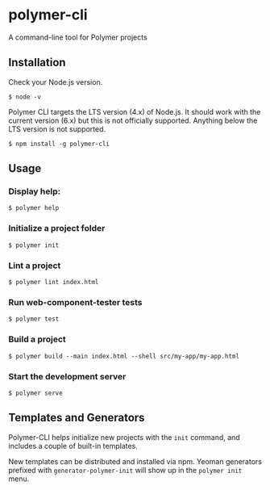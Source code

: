 # polymer-cli

A command-line tool for Polymer projects

## Installation

Check your Node.js version.

    $ node -v

Polymer CLI targets the LTS version (4.x) of Node.js. It should
work with the current version (6.x) but this is not officially
supported. Anything below the LTS version is not supported.

    $ npm install -g polymer-cli

## Usage

### Display help:

    $ polymer help

### Initialize a project folder

    $ polymer init

### Lint a project

    $ polymer lint index.html

### Run web-component-tester tests

    $ polymer test

### Build a project

    $ polymer build --main index.html --shell src/my-app/my-app.html

### Start the development server

    $ polymer serve


## Templates and Generators

Polymer-CLI helps initialize new projects with the `init` command, and includes
a couple of built-in templates.

New templates can be distributed and installed via npm. Yeoman generators
prefixed with `generator-polymer-init` will show up in the `polymer init`
menu.
